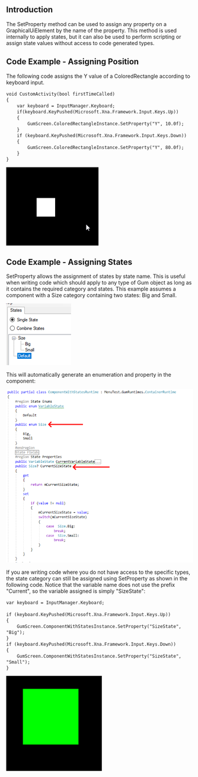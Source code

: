 ## Introduction

The SetProperty method can be used to assign any property on a GraphicalUiElement by the name of the property. This method is used internally to apply states, but it can also be used to perform scripting or assign state values without access to code generated types.

## Code Example - Assigning Position

The following code assigns the Y value of a ColoredRectangle according to keyboard input.

    void CustomActivity(bool firstTimeCalled)
    {
        var keyboard = InputManager.Keyboard;
        if(keyboard.KeyPushed(Microsoft.Xna.Framework.Input.Keys.Up))
        {
            GumScreen.ColoredRectangleInstance.SetProperty("Y", 10.0f);
        }
        if (keyboard.KeyPushed(Microsoft.Xna.Framework.Input.Keys.Down))
        {
            GumScreen.ColoredRectangleInstance.SetProperty("Y", 80.0f);
        }
    }

[![](/media/2022-01-08_22-28-18.gif)](/media/2022-01-08_22-28-18.gif)

## Code Example - Assigning States

SetProperty allows the assignment of states by state name. This is useful when writing code which should apply to any type of Gum object as long as it contains the required category and states. This example assumes a component with a Size category containing two states: Big and Small.

![](/media/2022-01-img_61da73189b5bd.png)

This will automatically generate an enumeration and property in the component:

![](/media/2022-01-img_61da7364c4507.png)

If you are writing code where you do not have access to the specific types, the state category can still be assigned using SetProperty as shown in the following code. Notice that the variable name does not use the prefix "Current", so the variable assigned is simply "SizeState":

    var keyboard = InputManager.Keyboard;

    if (keyboard.KeyPushed(Microsoft.Xna.Framework.Input.Keys.Up))
    {
        GumScreen.ComponentWithStatesInstance.SetProperty("SizeState", "Big");
    }
    if (keyboard.KeyPushed(Microsoft.Xna.Framework.Input.Keys.Down))
    {
        GumScreen.ComponentWithStatesInstance.SetProperty("SizeState", "Small");
    }

[![](/media/2022-01-08_22-39-04.gif)](/media/2022-01-08_22-39-04.gif)  
